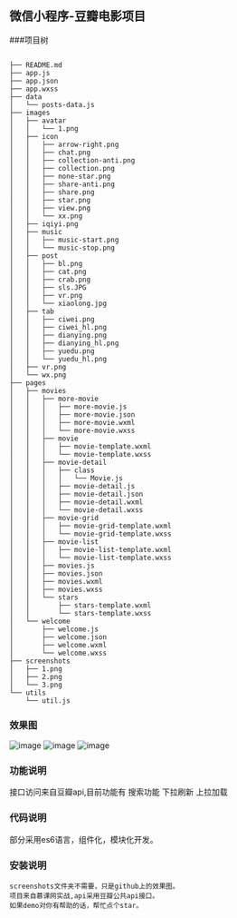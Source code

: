## 微信小程序-豆瓣电影项目
###项目树

```

├── README.md
├── app.js
├── app.json
├── app.wxss
├── data
│   └── posts-data.js
├── images
│   ├── avatar
│   │   └── 1.png
│   ├── icon
│   │   ├── arrow-right.png
│   │   ├── chat.png
│   │   ├── collection-anti.png
│   │   ├── collection.png
│   │   ├── none-star.png
│   │   ├── share-anti.png
│   │   ├── share.png
│   │   ├── star.png
│   │   ├── view.png
│   │   └── xx.png
│   ├── iqiyi.png
│   ├── music
│   │   ├── music-start.png
│   │   └── music-stop.png
│   ├── post
│   │   ├── bl.png
│   │   ├── cat.png
│   │   ├── crab.png
│   │   ├── sls.JPG
│   │   ├── vr.png
│   │   └── xiaolong.jpg
│   ├── tab
│   │   ├── ciwei.png
│   │   ├── ciwei_hl.png
│   │   ├── dianying.png
│   │   ├── dianying_hl.png
│   │   ├── yuedu.png
│   │   └── yuedu_hl.png
│   ├── vr.png
│   └── wx.png
├── pages
│   ├── movies
│   │   ├── more-movie
│   │   │   ├── more-movie.js
│   │   │   ├── more-movie.json
│   │   │   ├── more-movie.wxml
│   │   │   └── more-movie.wxss
│   │   ├── movie
│   │   │   ├── movie-template.wxml
│   │   │   └── movie-template.wxss
│   │   ├── movie-detail
│   │   │   ├── class
│   │   │   │   └── Movie.js
│   │   │   ├── movie-detail.js
│   │   │   ├── movie-detail.json
│   │   │   ├── movie-detail.wxml
│   │   │   └── movie-detail.wxss
│   │   ├── movie-grid
│   │   │   ├── movie-grid-template.wxml
│   │   │   └── movie-grid-template.wxss
│   │   ├── movie-list
│   │   │   ├── movie-list-template.wxml
│   │   │   └── movie-list-template.wxss
│   │   ├── movies.js
│   │   ├── movies.json
│   │   ├── movies.wxml
│   │   ├── movies.wxss
│   │   └── stars
│   │       ├── stars-template.wxml
│   │       └── stars-template.wxss
│   └── welcome
│       ├── welcome.js
│       ├── welcome.json
│       ├── welcome.wxml
│       └── welcome.wxss
├── screenshots
│   ├── 1.png
│   ├── 2.png
│   └── 3.png
└── utils
    └── util.js
```
### 效果图
![image](https://github.com/songhaoreact/weixin/blob/master/screenshots/1.png)
![image](https://github.com/songhaoreact/weixin/blob/master/screenshots/2.png)
![image](https://github.com/songhaoreact/weixin/blob/master/screenshots/3.png)
### 功能说明
接口访问来自豆瓣api,目前功能有
搜索功能
下拉刷新
上拉加载
### 代码说明
部分采用es6语言，组件化，模块化开发。
### 安装说明

```
screenshots文件夹不需要，只是github上的效果图。
项目来自慕课网实战,api采用豆瓣公共api接口。
如果demo对你有帮助的话，帮忙点个star。
```

